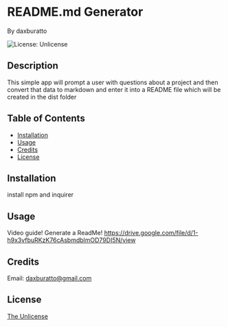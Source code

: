 # README.md Generator

By daxburatto

![License: Unlicense](https://img.shields.io/badge/license-Unlicense-blue.svg)

## Description

This simple app will prompt a user with questions about a project and then convert that data to markdown and enter it into a README file which will be created in the dist folder

## Table of Contents

* [Installation](#installation)
* [Usage](#usage)
* [Credits](#credits)
* [License](#license)

## Installation

install npm and inquirer

## Usage

Video guide! Generate a ReadMe!
https://drive.google.com/file/d/1-h9x3vfbuRKzK76cAsbmdblmOD79DI5N/view

## Credits

Email: daxburatto@gmail.com

## License

[The Unlicense](https://choosealicense.com/licenses/unlicense/)
